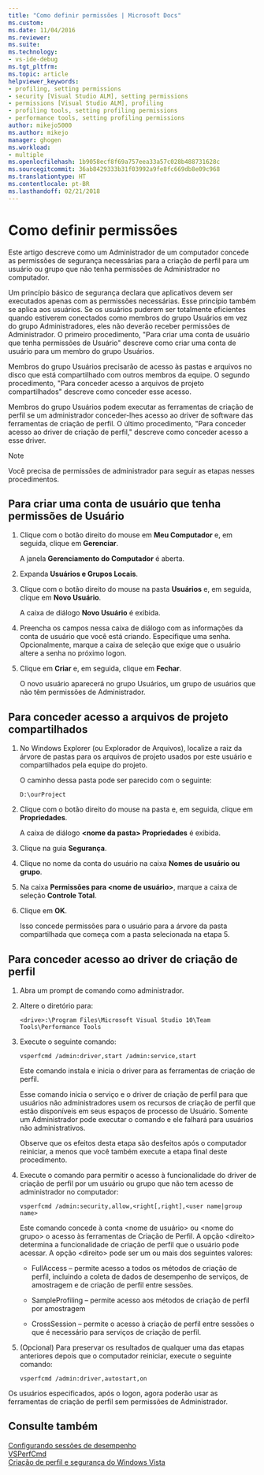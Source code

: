 ```yaml
---
title: "Como definir permissões | Microsoft Docs"
ms.custom: 
ms.date: 11/04/2016
ms.reviewer: 
ms.suite: 
ms.technology:
- vs-ide-debug
ms.tgt_pltfrm: 
ms.topic: article
helpviewer_keywords:
- profiling, setting permissions
- security [Visual Studio ALM], setting permissions
- permissions [Visual Studio ALM], profiling
- profiling tools, setting profiling permissions
- performance tools, setting profiling permissions
author: mikejo5000
ms.author: mikejo
manager: ghogen
ms.workload:
- multiple
ms.openlocfilehash: 1b9058ecf8f69a757eea33a57c028b488731628c
ms.sourcegitcommit: 36ab8429333b31f03992a9fe8fc669db8e09c968
ms.translationtype: HT
ms.contentlocale: pt-BR
ms.lasthandoff: 02/21/2018
---
```

# <a name="how-to-set-permissions"></a>Como definir permissões

Este artigo descreve como um Administrador de um computador concede as permissões de segurança necessárias para a criação de perfil para um usuário ou grupo que não tenha permissões de Administrador no computador.

Um princípio básico de segurança declara que aplicativos devem ser executados apenas com as permissões necessárias. Esse princípio também se aplica aos usuários. Se os usuários puderem ser totalmente eficientes quando estiverem conectados como membros do grupo Usuários em vez do grupo Administradores, eles não deverão receber permissões de Administrador. O primeiro procedimento, "Para criar uma conta de usuário que tenha permissões de Usuário" descreve como criar uma conta de usuário para um membro do grupo Usuários.

Membros do grupo Usuários precisarão de acesso às pastas e arquivos no disco que está compartilhado com outros membros da equipe. O segundo procedimento, "Para conceder acesso a arquivos de projeto compartilhados" descreve como conceder esse acesso.

Membros do grupo Usuários podem executar as ferramentas de criação de perfil se um administrador conceder-lhes acesso ao driver de software das ferramentas de criação de perfil. O último procedimento, "Para conceder acesso ao driver de criação de perfil," descreve como conceder acesso a esse driver.

> [!NOTE]
> Você precisa de permissões de administrador para seguir as etapas nesses procedimentos.

## <a name="to-create-a-user-account-that-has-user-permissions"></a>Para criar uma conta de usuário que tenha permissões de Usuário

1. Clique com o botão direito do mouse em **Meu Computador** e, em seguida, clique em **Gerenciar**.

     A janela **Gerenciamento do Computador** é aberta.

2. Expanda **Usuários e Grupos Locais**.

3. Clique com o botão direito do mouse na pasta **Usuários** e, em seguida, clique em **Novo Usuário**.

     A caixa de diálogo **Novo Usuário** é exibida.

4. Preencha os campos nessa caixa de diálogo com as informações da conta de usuário que você está criando. Especifique uma senha. Opcionalmente, marque a caixa de seleção que exige que o usuário altere a senha no próximo logon.

5. Clique em **Criar** e, em seguida, clique em **Fechar**.

     O novo usuário aparecerá no grupo Usuários, um grupo de usuários que não têm permissões de Administrador.

## <a name="to-grant-access-to-shared-project-files"></a>Para conceder acesso a arquivos de projeto compartilhados

1. No Windows Explorer (ou Explorador de Arquivos), localize a raiz da árvore de pastas para os arquivos de projeto usados por este usuário e compartilhados pela equipe do projeto.

     O caminho dessa pasta pode ser parecido com o seguinte:

    ```
    D:\ourProject
    ```

2. Clique com o botão direito do mouse na pasta e, em seguida, clique em **Propriedades**.

     A caixa de diálogo **\<nome da pasta> Propriedades** é exibida.

3. Clique na guia **Segurança**.

4. Clique no nome da conta do usuário na caixa **Nomes de usuário ou grupo**.

5. Na caixa **Permissões para \<nome de usuário>**, marque a caixa de seleção **Controle Total**.

6. Clique em **OK**.

     Isso concede permissões para o usuário para a árvore da pasta compartilhada que começa com a pasta selecionada na etapa 5.

## <a name="to-grant-access-to-the-profiling-driver"></a>Para conceder acesso ao driver de criação de perfil

1. Abra um prompt de comando como administrador.

2. Altere o diretório para:

    ```
    <drive>:\Program Files\Microsoft Visual Studio 10\Team Tools\Performance Tools
    ```

3. Execute o seguinte comando:

    ```
    vsperfcmd /admin:driver,start /admin:service,start
    ```

     Este comando instala e inicia o driver para as ferramentas de criação de perfil.

     Esse comando inicia o serviço e o driver de criação de perfil para que usuários não administradores usem os recursos de criação de perfil que estão disponíveis em seus espaços de processo de Usuário. Somente um Administrador pode executar o comando e ele falhará para usuários não administrativos.

     Observe que os efeitos desta etapa são desfeitos após o computador reiniciar, a menos que você também execute a etapa final deste procedimento.

4. Execute o comando para permitir o acesso à funcionalidade do driver de criação de perfil por um usuário ou grupo que não tem acesso de administrador no computador:

    ```
    vsperfcmd /admin:security,allow,<right[,right],<user name|group name>
    ```

     Este comando concede à conta \<nome de usuário> ou \<nome do grupo> o acesso às ferramentas de Criação de Perfil. A opção \<direito> determina a funcionalidade de criação de perfil que o usuário pode acessar. A opção \<direito> pode ser um ou mais dos seguintes valores:

    - FullAccess – permite acesso a todos os métodos de criação de perfil, incluindo a coleta de dados de desempenho de serviços, de amostragem e de criação de perfil entre sessões.

    - SampleProfiling – permite acesso aos métodos de criação de perfil por amostragem

    - CrossSession – permite o acesso à criação de perfil entre sessões o que é necessário para serviços de criação de perfil.

5. (Opcional) Para preservar os resultados de qualquer uma das etapas anteriores depois que o computador reiniciar, execute o seguinte comando:

    ```
    vsperfcmd /admin:driver,autostart,on
    ```

 Os usuários especificados, após o logon, agora poderão usar as ferramentas de criação de perfil sem permissões de Administrador.

## <a name="see-also"></a>Consulte também

[Configurando sessões de desempenho](../profiling/configuring-performance-sessions.md)  
[VSPerfCmd](../profiling/vsperfcmd.md)  
[Criação de perfil e segurança do Windows Vista](../profiling/profiling-and-windows-vista-security.md)